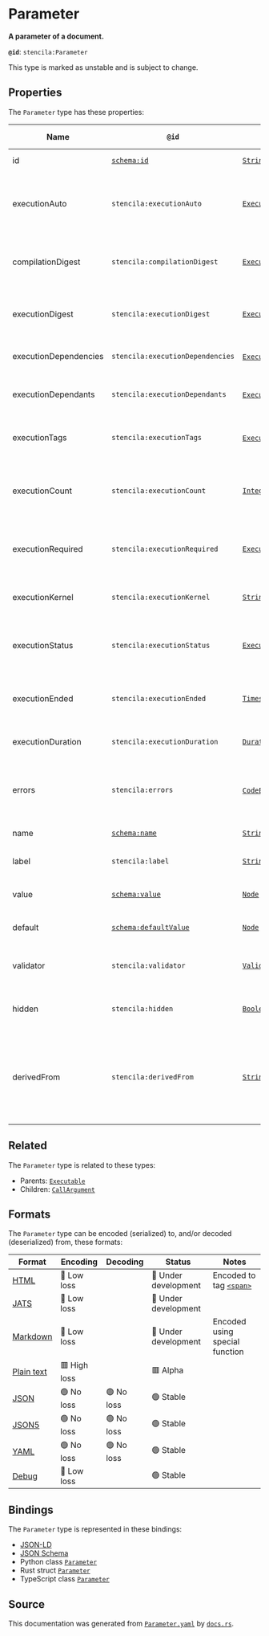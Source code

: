 # Parameter

**A parameter of a document.**

**`@id`**: `stencila:Parameter`

This type is marked as unstable and is subject to change.

## Properties

The `Parameter` type has these properties:

| Name                  | `@id`                                                    | Type                                                                                                                        | Description                                                                                            | Inherited from                                                                                          |
| --------------------- | -------------------------------------------------------- | --------------------------------------------------------------------------------------------------------------------------- | ------------------------------------------------------------------------------------------------------ | ------------------------------------------------------------------------------------------------------- |
| id                    | [`schema:id`](https://schema.org/id)                     | [`String`](https://github.com/stencila/stencila/blob/main/docs/reference/schema/data/string.md)                             | The identifier for this item                                                                           | [`Entity`](https://github.com/stencila/stencila/blob/main/docs/reference/schema/other/entity.md)        |
| executionAuto         | `stencila:executionAuto`                                 | [`ExecutionAuto`](https://github.com/stencila/stencila/blob/main/docs/reference/schema/flow/execution-auto.md)              | Under which circumstances the code should be automatically executed.                                   | [`Executable`](https://github.com/stencila/stencila/blob/main/docs/reference/schema/flow/executable.md) |
| compilationDigest     | `stencila:compilationDigest`                             | [`ExecutionDigest`](https://github.com/stencila/stencila/blob/main/docs/reference/schema/flow/execution-digest.md)          | A digest of the content, semantics and dependencies of the node.                                       | [`Executable`](https://github.com/stencila/stencila/blob/main/docs/reference/schema/flow/executable.md) |
| executionDigest       | `stencila:executionDigest`                               | [`ExecutionDigest`](https://github.com/stencila/stencila/blob/main/docs/reference/schema/flow/execution-digest.md)          | The `compileDigest` of the node when it was last executed.                                             | [`Executable`](https://github.com/stencila/stencila/blob/main/docs/reference/schema/flow/executable.md) |
| executionDependencies | `stencila:executionDependencies`                         | [`ExecutionDependency`](https://github.com/stencila/stencila/blob/main/docs/reference/schema/flow/execution-dependency.md)* | The upstream dependencies of this node.                                                                | [`Executable`](https://github.com/stencila/stencila/blob/main/docs/reference/schema/flow/executable.md) |
| executionDependants   | `stencila:executionDependants`                           | [`ExecutionDependant`](https://github.com/stencila/stencila/blob/main/docs/reference/schema/flow/execution-dependant.md)*   | The downstream dependants of this node.                                                                | [`Executable`](https://github.com/stencila/stencila/blob/main/docs/reference/schema/flow/executable.md) |
| executionTags         | `stencila:executionTags`                                 | [`ExecutionTag`](https://github.com/stencila/stencila/blob/main/docs/reference/schema/flow/execution-tag.md)*               | Tags in the code which affect its execution                                                            | [`Executable`](https://github.com/stencila/stencila/blob/main/docs/reference/schema/flow/executable.md) |
| executionCount        | `stencila:executionCount`                                | [`Integer`](https://github.com/stencila/stencila/blob/main/docs/reference/schema/data/integer.md)                           | A count of the number of times that the node has been executed.                                        | [`Executable`](https://github.com/stencila/stencila/blob/main/docs/reference/schema/flow/executable.md) |
| executionRequired     | `stencila:executionRequired`                             | [`ExecutionRequired`](https://github.com/stencila/stencila/blob/main/docs/reference/schema/flow/execution-required.md)      | Whether, and why, the code requires execution or re-execution.                                         | [`Executable`](https://github.com/stencila/stencila/blob/main/docs/reference/schema/flow/executable.md) |
| executionKernel       | `stencila:executionKernel`                               | [`String`](https://github.com/stencila/stencila/blob/main/docs/reference/schema/data/string.md)                             | The id of the kernel that the node was last executed in.                                               | [`Executable`](https://github.com/stencila/stencila/blob/main/docs/reference/schema/flow/executable.md) |
| executionStatus       | `stencila:executionStatus`                               | [`ExecutionStatus`](https://github.com/stencila/stencila/blob/main/docs/reference/schema/flow/execution-status.md)          | Status of the most recent, including any current, execution.                                           | [`Executable`](https://github.com/stencila/stencila/blob/main/docs/reference/schema/flow/executable.md) |
| executionEnded        | `stencila:executionEnded`                                | [`Timestamp`](https://github.com/stencila/stencila/blob/main/docs/reference/schema/data/timestamp.md)                       | The timestamp when the last execution ended.                                                           | [`Executable`](https://github.com/stencila/stencila/blob/main/docs/reference/schema/flow/executable.md) |
| executionDuration     | `stencila:executionDuration`                             | [`Duration`](https://github.com/stencila/stencila/blob/main/docs/reference/schema/data/duration.md)                         | Duration of the last execution.                                                                        | [`Executable`](https://github.com/stencila/stencila/blob/main/docs/reference/schema/flow/executable.md) |
| errors                | `stencila:errors`                                        | [`CodeError`](https://github.com/stencila/stencila/blob/main/docs/reference/schema/code/code-error.md)*                     | Errors when compiling (e.g. syntax errors) or executing the node.                                      | [`Executable`](https://github.com/stencila/stencila/blob/main/docs/reference/schema/flow/executable.md) |
| name                  | [`schema:name`](https://schema.org/name)                 | [`String`](https://github.com/stencila/stencila/blob/main/docs/reference/schema/data/string.md)                             | The name of the parameter.                                                                             | [`Parameter`](https://github.com/stencila/stencila/blob/main/docs/reference/schema/flow/parameter.md)   |
| label                 | `stencila:label`                                         | [`String`](https://github.com/stencila/stencila/blob/main/docs/reference/schema/data/string.md)                             | A short label for the parameter.                                                                       | [`Parameter`](https://github.com/stencila/stencila/blob/main/docs/reference/schema/flow/parameter.md)   |
| value                 | [`schema:value`](https://schema.org/value)               | [`Node`](https://github.com/stencila/stencila/blob/main/docs/reference/schema/other/node.md)                                | The current value of the parameter.                                                                    | [`Parameter`](https://github.com/stencila/stencila/blob/main/docs/reference/schema/flow/parameter.md)   |
| default               | [`schema:defaultValue`](https://schema.org/defaultValue) | [`Node`](https://github.com/stencila/stencila/blob/main/docs/reference/schema/other/node.md)                                | The default value of the parameter.                                                                    | [`Parameter`](https://github.com/stencila/stencila/blob/main/docs/reference/schema/flow/parameter.md)   |
| validator             | `stencila:validator`                                     | [`Validator`](https://github.com/stencila/stencila/blob/main/docs/reference/schema/data/validator.md)                       | The validator that the value is validated against.                                                     | [`Parameter`](https://github.com/stencila/stencila/blob/main/docs/reference/schema/flow/parameter.md)   |
| hidden                | `stencila:hidden`                                        | [`Boolean`](https://github.com/stencila/stencila/blob/main/docs/reference/schema/data/boolean.md)                           | Whether the parameter should be hidden.                                                                | [`Parameter`](https://github.com/stencila/stencila/blob/main/docs/reference/schema/flow/parameter.md)   |
| derivedFrom           | `stencila:derivedFrom`                                   | [`String`](https://github.com/stencila/stencila/blob/main/docs/reference/schema/data/string.md)                             | The dotted path to the object (e.g. a database table column) that the parameter should be derived from | [`Parameter`](https://github.com/stencila/stencila/blob/main/docs/reference/schema/flow/parameter.md)   |

## Related

The `Parameter` type is related to these types:

- Parents: [`Executable`](https://github.com/stencila/stencila/blob/main/docs/reference/schema/flow/executable.md)
- Children: [`CallArgument`](https://github.com/stencila/stencila/blob/main/docs/reference/schema/flow/call-argument.md)

## Formats

The `Parameter` type can be encoded (serialized) to, and/or decoded (deserialized) from, these formats:

| Format                                                                                        | Encoding       | Decoding     | Status                 | Notes                                                                                     |
| --------------------------------------------------------------------------------------------- | -------------- | ------------ | ---------------------- | ----------------------------------------------------------------------------------------- |
| [HTML](https://github.com/stencila/stencila/blob/main/docs/reference/formats/html.md)         | 🔷 Low loss     |              | 🚧 Under development    | Encoded to tag [`<span>`](https://developer.mozilla.org/en-US/docs/Web/HTML/Element/span) |
| [JATS](https://github.com/stencila/stencila/blob/main/docs/reference/formats/jats.md)         | 🔷 Low loss     |              | 🚧 Under development    |                                                                                           |
| [Markdown](https://github.com/stencila/stencila/blob/main/docs/reference/formats/markdown.md) | 🔷 Low loss     |              | 🚧 Under development    | Encoded using special function                                                            |
| [Plain text](https://github.com/stencila/stencila/blob/main/docs/reference/formats/text.md)   | 🟥 High loss    |              | 🟥 Alpha                |                                                                                           |
| [JSON](https://github.com/stencila/stencila/blob/main/docs/reference/formats/json.md)         | 🟢 No loss      | 🟢 No loss    | 🟢 Stable               |                                                                                           |
| [JSON5](https://github.com/stencila/stencila/blob/main/docs/reference/formats/json5.md)       | 🟢 No loss      | 🟢 No loss    | 🟢 Stable               |                                                                                           |
| [YAML](https://github.com/stencila/stencila/blob/main/docs/reference/formats/yaml.md)         | 🟢 No loss      | 🟢 No loss    | 🟢 Stable               |                                                                                           |
| [Debug](https://github.com/stencila/stencila/blob/main/docs/reference/formats/debug.md)       | 🔷 Low loss     |              | 🟢 Stable               |                                                                                           |

## Bindings

The `Parameter` type is represented in these bindings:

- [JSON-LD](https://stencila.dev/Parameter.jsonld)
- [JSON Schema](https://stencila.dev/Parameter.schema.json)
- Python class [`Parameter`](https://github.com/stencila/stencila/blob/main/python/stencila/types/parameter.py)
- Rust struct [`Parameter`](https://github.com/stencila/stencila/blob/main/rust/schema/src/types/parameter.rs)
- TypeScript class [`Parameter`](https://github.com/stencila/stencila/blob/main/typescript/src/types/Parameter.ts)

## Source

This documentation was generated from [`Parameter.yaml`](https://github.com/stencila/stencila/blob/main/schema/Parameter.yaml) by [`docs.rs`](https://github.com/stencila/stencila/blob/main/rust/schema-gen/src/docs.rs).